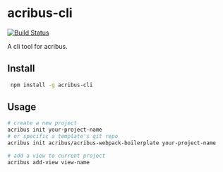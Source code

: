 # acribus-cli
[![Build Status](https://travis-ci.com/acribus/acribus-cli.svg?branch=master)](https://travis-ci.com/acribus/acribus-cli)

A cli tool for acribus.

## Install
```bash
 npm install -g acribus-cli
```

## Usage

```bash
# create a new project
acribus init your-project-name
# or specific a template's git repo
acribus init acribus/acribus-webpack-boilerplate your-project-name

# add a view to current project
acribus add-view view-name
```
